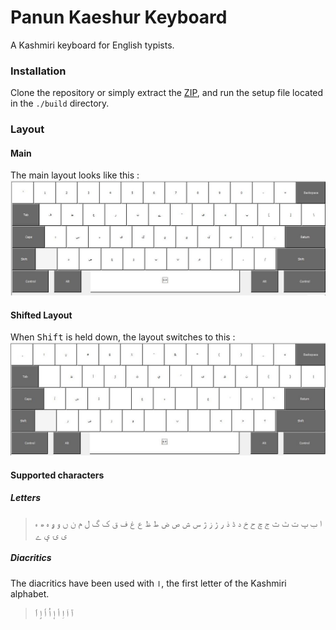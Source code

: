 # Panun Kaeshur Keyboard
A Kashmiri keyboard for English typists.
### Installation
Clone the repository or simply extract the [ZIP](https://github.com/erstan/panun/archive/refs/heads/e_t.zip), and run the setup file located in the `./build` directory. 
### Layout
#### Main
The main layout looks like this : 
![Main keyboard layout](./images/panun.jpg "Main keyboard layout")

#### Shifted Layout
When <kbd>Shift</kbd> is held down, the layout switches to this : 
![Shifted keyboard layout](./images/panunShift.jpg "Shifted keyboard layout")

#### Supported characters
##### Letters
> ا ب پ ت ٹ ث ج چ ح خ د ڈ ذ ر ڑ ز ژ س ش ص ض ط ظ ع غ ف ق ک گ ل م ن ں و ۅ ہ ھ ء ی ۍ ؠ ے 
##### Diacritics
The diacritics have been used with `ا`, the first letter of the Kashmiri alphabet. 
> آ اَ اِ أ إ اُ اٗ اٟ ٲ 



